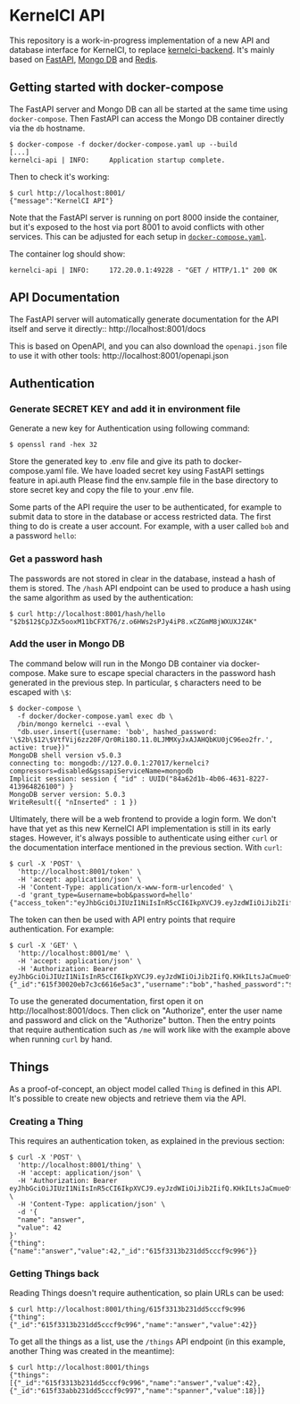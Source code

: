 KernelCI API
============

This repository is a work-in-progress implementation of a new API and database
interface for KernelCI, to replace
[kernelci-backend](https://github.com/kernelci/kernelci-backend.git).  It's
mainly based on [FastAPI](https://fastapi.tiangolo.com/), [Mongo
DB](https://www.mongodb.com/) and [Redis](https://redis.io/).


## Getting started with docker-compose

The FastAPI server and Mongo DB can all be started at the same time using
`docker-compose`.  Then FastAPI can access the Mongo DB container directly via
the `db` hostname.

```
$ docker-compose -f docker/docker-compose.yaml up --build
[...]
kernelci-api | INFO:     Application startup complete.
```

Then to check it's working:

```
$ curl http://localhost:8001/
{"message":"KernelCI API"}
```

Note that the FastAPI server is running on port 8000 inside the container, but
it's exposed to the host via port 8001 to avoid conflicts with other services.
This can be adjusted for each setup in
[`docker-compose.yaml`](docker/docker-compose.yaml).

The container log should show:
```
kernelci-api | INFO:     172.20.0.1:49228 - "GET / HTTP/1.1" 200 OK
```

## API Documentation

The FastAPI server will automatically generate documentation for the API itself
and serve it directly:: http://localhost:8001/docs

This is based on OpenAPI, and you can also download the `openapi.json` file to
use it with other tools: http://localhost:8001/openapi.json


## Authentication

### Generate SECRET KEY and add it in environment file
Generate a new key for Authentication using following command:
```
$ openssl rand -hex 32
```
Store the generated key to .env file and give its path to docker-compose.yaml file.
We have loaded secret key using FastAPI settings feature in api.auth
Please find the env.sample file in the base directory to store secret key and copy the file to your .env file.

Some parts of the API require the user to be authenticated, for example to
submit data to store in the database or access restricted data.  The first
thing to do is create a user account.  For example, with a user called `bob`
and a password `hello`:

### Get a password hash

The passwords are not stored in clear in the database, instead a hash of them
is stored.  The `/hash` API endpoint can be used to produce a hash using the
same algorithm as used by the authentication:

```
$ curl http://localhost:8001/hash/hello
"$2b$12$CpJZx5ooxM11bCFXT76/z.o6HWs2sPJy4iP8.xCZGmM8jWXUXJZ4K"
```

### Add the user in Mongo DB

The command below will run in the Mongo DB container via docker-compose.  Make
sure to escape special characters in the password hash generated in the
previous step.  In particular, `$` characters need to be escaped with `\$`:

```
$ docker-compose \
  -f docker/docker-compose.yaml exec db \
  /bin/mongo kernelci --eval \
  "db.user.insert({username: 'bob', hashed_password: '\$2b\$12\$VtfVij6zz20F/Qr0Ri18O.11.0LJMMXyJxAJAHQbKU0jC96eo2fr.', active: true})"
MongoDB shell version v5.0.3
connecting to: mongodb://127.0.0.1:27017/kernelci?compressors=disabled&gssapiServiceName=mongodb
Implicit session: session { "id" : UUID("84a62d1b-4b06-4631-8227-413964826100") }
MongoDB server version: 5.0.3
WriteResult({ "nInserted" : 1 })
```

Ultimately, there will be a web frontend to provide a login form.  We don't
have that yet as this new KernelCI API implementation is still in its early
stages.  However, it's always possible to authenticate using either `curl` or
the documentation interface mentioned in the previous section.  With `curl`:

```
$ curl -X 'POST' \
  'http://localhost:8001/token' \
  -H 'accept: application/json' \
  -H 'Content-Type: application/x-www-form-urlencoded' \
  -d 'grant_type=&username=bob&password=hello'
{"access_token":"eyJhbGciOiJIUzI1NiIsInR5cCI6IkpXVCJ9.eyJzdWIiOiJib2IifQ.KHkILtsJaCmueOfFCj79HGr6kHamuZFdB1Yz_5GqcC4","token_type":"bearer"}
```

The token can then be used with API entry points that require authentication.
For example:

```
$ curl -X 'GET' \
  'http://localhost:8001/me' \
  -H 'accept: application/json' \
  -H 'Authorization: Bearer eyJhbGciOiJIUzI1NiIsInR5cCI6IkpXVCJ9.eyJzdWIiOiJib2IifQ.KHkILtsJaCmueOfFCj79HGr6kHamuZFdB1Yz_5GqcC4'
{"_id":"615f30020eb7c3c6616e5ac3","username":"bob","hashed_password":"$2b$12$VtfVij6zz20F/Qr0Ri18O.11.0LJMMXyJxAJAHQbKU0jC96eo2fr.","active":true}
```

To use the generated documentation, first open it on
http://localhost:8001/docs.  Then click on "Authorize", enter the user name and
password and click on the "Authorize" button.  Then the entry points that
require authentication such as `/me` will work like with the example above when
running `curl` by hand.


## Things

As a proof-of-concept, an object model called `Thing` is defined in this API.
It's possible to create new objects and retrieve them via the API.

### Creating a Thing

This requires an authentication token, as explained in the previous section:

```
$ curl -X 'POST' \
  'http://localhost:8001/thing' \
  -H 'accept: application/json' \
  -H 'Authorization: Bearer eyJhbGciOiJIUzI1NiIsInR5cCI6IkpXVCJ9.eyJzdWIiOiJib2IifQ.KHkILtsJaCmueOfFCj79HGr6kHamuZFdB1Yz_5GqcC4' \
  -H 'Content-Type: application/json' \
  -d '{
  "name": "answer",
  "value": 42
}'
{"thing":{"name":"answer","value":42,"_id":"615f3313b231dd5cccf9c996"}}
```

### Getting Things back

Reading Things doesn't require authentication, so plain URLs can be used:

```
$ curl http://localhost:8001/thing/615f3313b231dd5cccf9c996
{"thing":{"_id":"615f3313b231dd5cccf9c996","name":"answer","value":42}}
```

To get all the things as a list, use the `/things` API endpoint (in this
example, another Thing was created in the meantime):

```
$ curl http://localhost:8001/things
{"things":[{"_id":"615f3313b231dd5cccf9c996","name":"answer","value":42},{"_id":"615f33abb231dd5cccf9c997","name":"spanner","value":18}]}
```
